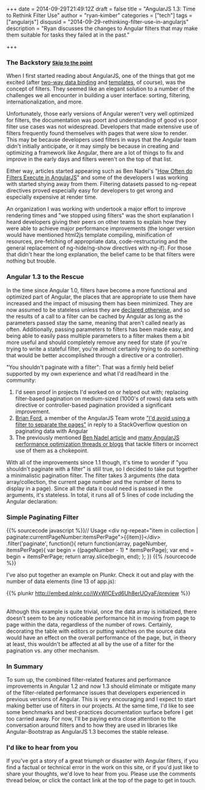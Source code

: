 +++
date = 2014-09-29T21:49:12Z
draft = false
title = "AngularJS 1.3: Time to Rethink Filter Use"
author = "ryan-kimber"
categories = ["tech"]
tags = ["angularjs"]
disqusid = "2014-09-29-rethinking-filter-use-in-angularjs"
description = "Ryan discusses the changes to Angular filters that may make them suitable for tasks they failed at in the past."

+++
### The Backstory  <span style="font-size: 10pt"><a href="javascript:scrollToId('point');">Skip to the point</a>

When I first started reading about AngularJS, one of the things that got me excited (after <a href="https://docs.angularjs.org/guide/databinding" target="_new">two-way data binding</a> and <a href="https://docs.angularjs.org/guide/templates">templates</a>, of course), was the concept of filters. They seemed like an elegant solution to a number of the challenges we all encounter in building a user interface: sorting, filtering, internationalization, and  more. 

Unfortunately, those early versions of Angular weren't very well optimized for filters, the documentation was poort and understanding of good vs poor filter use cases was not widespread. Developers that made extensive use of filters frequently found themselves with pages that were slow to render. This may be because developers used filters in ways that the Angular team didn't initially anticipate, or it may simply be because in creating and optimizing a framework like Angular, there are a lot of things to fix and improve in the early days and filters weren't on the top of that list.

Either way, articles started appearing such as Ben Nadel's "<a target="_new" href="http://www.bennadel.com/blog/2489-how-often-do-filters-execute-in-angularjs.htm">How Often do Filters Execute in AngularJS</a>" and some of the developers I was working with started shying away from them. Filtering datasets passed to ng-repeat directives proved especially easy for developers to get wrong and especially expensive at render time.

An organization I was working with undertook a major effort to improve rendering times and "we stopped using filters" was the short explanation I heard developers giving their peers on other teams to explain how they were able to achieve major performance improvements (the longer version would have mentioned html2js template compiling, minification of resources, pre-fetching of appropriate data, code-restructuring and the general replacement of ng-hide/ng-show directives with ng-if). For those that didn't hear the long explanation, the belief came to be that filters were nothing but trouble.

### Angular 1.3 to the Rescue
In the time since Angular 1.0, filters have become a more functional and optimized part of Angular, the places that are appropriate to use them have increased and the impact of misusing them has been minimized. They are now assumed to be stateless unless they are <a href="https://github.com/angular/angular.js/blob/master/CHANGELOG.md#breaking-changes-1">declared otherwise</a>, and so the results of a call to a filter can be cached by Angular as long as the parameters passed stay the same, meaning that aren't called nearly as often. Additionally, passing parameters to filters has been made easy, and being able to easily pass multiple parameters to a filter makes them a bit more useful and should completely remove any need for state (if you're trying to write a stateful filter, you're almost certainly trying to do something that would be better accomplished through a directive or a controller).
 
"You shouldn't paginate with a filter": That was a firmly held belief supported by my own experience and what I'd read/heard in the community: 
1. I'd seen proof in projects I'd worked on or helped out with; replacing filter-based pagination on medium-sized (1000's of rows) data sets with directive or controller-based pagination provided a significant improvement. 
2. <a href="https://twitter.com/briantford" target="_new">Brian Ford</a>, a member of the AngularJS Team wrote <a href="http://stackoverflow.com/questions/10816073/how-to-do-paging-in-angularjs" target="_new">"I'd avoid using a filter to separate the pages"</a> in reply to a StackOverflow question on paginating data with Angular
3. The previously mentioned <a href="http://www.bennadel.com/blog/2489-how-often-do-filters-execute-in-angularjs.htm" target="_new">Ben Nadel article</a> and <a href="https://www.google.ca/webhp?sourceid=chrome-instant&ion=1&espv=2&ie=UTF-8#safe=off&q=improving+angularjs+performance+filter" target="_new">many AngularJS performance optimization threads or blogs</a> that tackle filters or incorrect use of them as a chokepoint. 

<span id="point"></span>With all of the improvements since 1.1 though, it's time to wonder if "you shouldn't paginate with a filter" is still true, so I decided to take put together a minimalistic pagination filter. The filter takes 3 arguments (the data array/collection, the current page number and the number of items to display in a page). Since all the data it could need is passed in the arguments, it's stateless. In total, it runs all of 5 lines of code including the Angular declaration:

### Simple Paginating Filter

{{% sourcecode javascript %}}// Usage &lt;div ng-repeat="item in collection | paginate:currentPageNumber:itemsPerPage"&gt;{{item}}&lt;/div&gt;
.filter('paginate', function(){
        return function(array, pageNumber, itemsPerPage){
            var begin = ((pageNumber - 1) * itemsPerPage);
            var end = begin + itemsPerPage;
            return array.slice(begin, end);
        };
    })
{{% /sourcecode %}}


I've also put together an example on Plunkr. Check it out and play with the number of data elements (line 13 of app.js):


{{% plunkr http://embed.plnkr.co/iWxWlCEvd6Uh8erUOyaF/preview %}}

<br />
Although this example is quite trivial, once the data array is initialized, there doesn't seem to be any noticeable performance hit in moving from page to page within the data, regardless of the number of rows. Certainly, decorating the table with editors or putting watches on the source data would have an effect on the overall performance of the page, but, in theory at least, this wouldn't be affected at all by the use of a filter for the pagination vs. any other mechanism. 

### In Summary

To sum up, the combined filter-related features and performance improvements in Angular 1.2 and now 1.3 should eliminate or mitigate many of the filter-related performance issues that developers experienced in previous versions of Angular. This is very encouraging and I expect to start making better use of filters in our projects. At the same time, I'd like to see some benchmarks and best-practices documentation surface before I get too carried away. For now, I'll be paying extra close attention to the conversation around filters and to how they are used in libraries like Angular-Bootstrap as AngularJS 1.3 becomes the stable release.

### I'd like to hear from you
If you've got a story of a great triumph or disaster with Angular filters, if you find a factual or technical error in the work on this site, or if you'd just like to share your thoughts, we'd love to hear from you. Please use the comments thread below, or click the contact link at the top of the page to get in touch.
